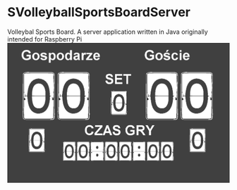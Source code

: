 # SVolleyballSportsBoardServer
Volleybal Sports Board. A server application written in Java originally intended for Raspberry Pi
<br>
<img src="sboardserver.png">
